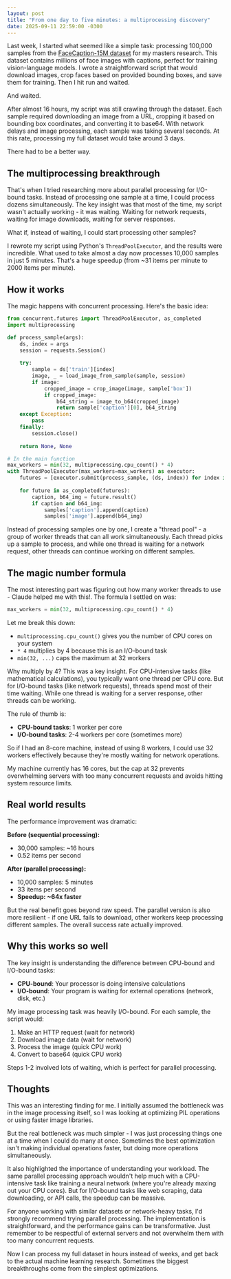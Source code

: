 ```yaml
---
layout: post
title: "From one day to five minutes: a multiprocessing discovery"
date: 2025-09-11 22:59:00 -0300
---
```


Last week, I started what seemed like a simple task: processing 100,000 samples from the [FaceCaption-15M dataset](https://huggingface.co/datasets/OpenFace-CQUPT/FaceCaption-15M) for my masters research. This dataset contains millions of face images with captions, perfect for training vision-language models. I wrote a straightforward script that would download images, crop faces based on provided bounding boxes, and save them for training. Then I hit run and waited.

And waited.

After almost 16 hours, my script was still crawling through the dataset. Each sample required downloading an image from a URL, cropping it based on bounding box coordinates, and converting it to base64. With network delays and image processing, each sample was taking several seconds. At this rate, processing my full dataset would take around 3 days.

There had to be a better way.

## The multiprocessing breakthrough

That's when I tried researching more about parallel processing for I/O-bound tasks. Instead of processing one sample at a time, I could process dozens simultaneously. The key insight was that most of the time, my script wasn't actually working - it was waiting. Waiting for network requests, waiting for image downloads, waiting for server responses.

What if, instead of waiting, I could start processing other samples?

I rewrote my script using Python's `ThreadPoolExecutor`, and the results were incredible. What used to take almost a day now processes 10,000 samples in just 5 minutes. That's a huge speedup (from ~31 items per minute to 2000 items per minute).

## How it works

The magic happens with concurrent processing. Here's the basic idea:

```python
from concurrent.futures import ThreadPoolExecutor, as_completed
import multiprocessing

def process_sample(args):
    ds, index = args
    session = requests.Session()
    
    try:
        sample = ds['train'][index]
        image, _ = load_image_from_sample(sample, session)
        if image:
            cropped_image = crop_image(image, sample['box'])
            if cropped_image:
                b64_string = image_to_b64(cropped_image)
                return sample['caption'][0], b64_string
    except Exception:
        pass
    finally:
        session.close()
    
    return None, None

# In the main function
max_workers = min(32, multiprocessing.cpu_count() * 4)
with ThreadPoolExecutor(max_workers=max_workers) as executor:
    futures = [executor.submit(process_sample, (ds, index)) for index in random_indices]
    
    for future in as_completed(futures):
        caption, b64_img = future.result()
        if caption and b64_img:
            samples['caption'].append(caption)
            samples['image'].append(b64_img)
```

Instead of processing samples one by one, I create a "thread pool" - a group of worker threads that can all work simultaneously. Each thread picks up a sample to process, and while one thread is waiting for a network request, other threads can continue working on different samples.

## The magic number formula

The most interesting part was figuring out how many worker threads to use - Claude helped me with this!. The formula I settled on was:

```python
max_workers = min(32, multiprocessing.cpu_count() * 4)
```

Let me break this down:

- `multiprocessing.cpu_count()` gives you the number of CPU cores on your system
- `* 4` multiplies by 4 because this is an I/O-bound task
- `min(32, ...)` caps the maximum at 32 workers

Why multiply by 4? This was a key insight. For CPU-intensive tasks (like mathematical calculations), you typically want one thread per CPU core. But for I/O-bound tasks (like network requests), threads spend most of their time waiting. While one thread is waiting for a server response, other threads can be working.

The rule of thumb is:
- **CPU-bound tasks**: 1 worker per core
- **I/O-bound tasks**: 2-4 workers per core (sometimes more)

So if I had an 8-core machine, instead of using 8 workers, I could use 32 workers effectively because they're mostly waiting for network operations.

My machine currently has 16 cores, but the cap at 32 prevents overwhelming servers with too many concurrent requests and avoids hitting system resource limits.

## Real world results

The performance improvement was dramatic:

**Before (sequential processing):**
- 30,000 samples: ~16 hours
- 0.52 items per second

**After (parallel processing):**
- 10,000 samples: 5 minutes  
- 33 items per second
- **Speedup: ~64x faster**

But the real benefit goes beyond raw speed. The parallel version is also more resilient - if one URL fails to download, other workers keep processing different samples. The overall success rate actually improved.

## Why this works so well

The key insight is understanding the difference between CPU-bound and I/O-bound tasks:

- **CPU-bound**: Your processor is doing intensive calculations
- **I/O-bound**: Your program is waiting for external operations (network, disk, etc.)

My image processing task was heavily I/O-bound. For each sample, the script would:
1. Make an HTTP request (wait for network)
2. Download image data (wait for network) 
3. Process the image (quick CPU work)
4. Convert to base64 (quick CPU work)

Steps 1-2 involved lots of waiting, which is perfect for parallel processing.

## Thoughts

This was an interesting finding for me. I initially assumed the bottleneck was in the image processing itself, so I was looking at optimizing PIL operations or using faster image libraries.

But the real bottleneck was much simpler - I was just processing things one at a time when I could do many at once. Sometimes the best optimization isn't making individual operations faster, but doing more operations simultaneously.

It also highlighted the importance of understanding your workload. The same parallel processing approach wouldn't help much with a CPU-intensive task like training a neural network (where you're already maxing out your CPU cores). But for I/O-bound tasks like web scraping, data downloading, or API calls, the speedup can be massive.

For anyone working with similar datasets or network-heavy tasks, I'd strongly recommend trying parallel processing. The implementation is straightforward, and the performance gains can be transformative. Just remember to be respectful of external servers and not overwhelm them with too many concurrent requests.

Now I can process my full dataset in hours instead of weeks, and get back to the actual machine learning research. Sometimes the biggest breakthroughs come from the simplest optimizations.